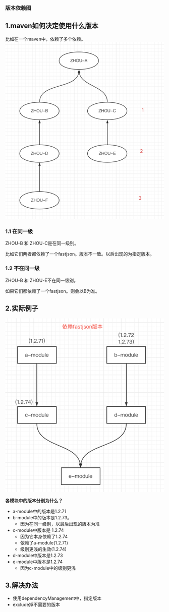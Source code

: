 ### 版本依赖图



## 1.maven如何决定使用什么版本

比如在一个maven中，依赖了多个依赖。
![img_1.png](img_1.png)

### 1.1 在同一级

ZHOU-B 和 ZHOU-C是在同一级别。

比如它们两者都依赖了一个fastjson。版本不一致。以后出现的为指定版本。

### 1.2 不在同一级

ZHOU-B 和 ZHOU-E不在同一级别。

如果它们都依赖了一个fastjson。则会以B为准。

## 2.实际例子

![img.png](img.png)

**各模块中的版本分别为什么？**

- a-module中的版本是1.2.71
- b-module中的版本是1.2.73。
    - 因为在同一级别，以最后出现的版本为准
- c-module中版本是 1.2.74
    - 因为它本身依赖了1.2.74
    - 依赖了a-module(1.2.71)
    - 级别更浅的生效(1.2.74)
- d-module中版本是1.2.73
- e-module中版本是1.2.74
    - 因为c-module中的级别更浅

## 3.解决办法

- 使用dependencyManagement中，指定版本
- exclude掉不需要的版本